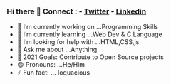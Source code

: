 ### Hi there 👋              Connect : -  [Twitter](https://www.twitter.com/Astrodevil_) -  [Linkedin](https://www.linkedin.com/amitesh1208)
                                                                                
- 🔭 I’m currently working on ...Programming Skills
- 🌱 I’m currently learning ...Web Dev & C Language
- 🤔 I’m looking for help with ...HTML,CSS,js
- 💬 Ask me about ...Anything
- 🥅 2021 Goals: Contribute to Open Source projects
- 😄 Pronouns: ...He/Him
- ⚡ Fun fact: ... loquacious

